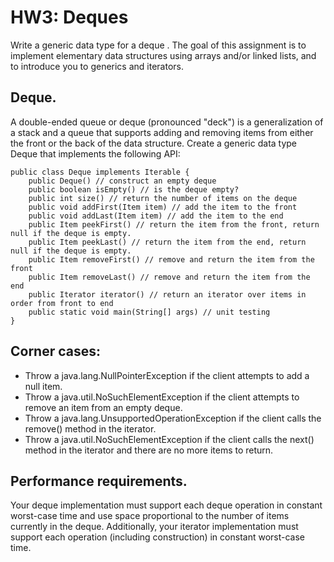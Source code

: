 # HW3: Deques

Write a generic data type for a deque . The goal of this assignment is to implement elementary data structures using arrays and/or linked lists, and to introduce you to generics and iterators.

## Deque.
A double-ended queue or deque (pronounced "deck") is a generalization of a stack and a queue that supports adding and removing items from either the front or the back of the data structure. Create a generic data type Deque that implements the following API:

```
public class Deque implements Iterable {
    public Deque() // construct an empty deque
    public boolean isEmpty() // is the deque empty?
    public int size() // return the number of items on the deque
    public void addFirst(Item item) // add the item to the front
    public void addLast(Item item) // add the item to the end
    public Item peekFirst() // return the item from the front, return null if the deque is empty.
    public Item peekLast() // return the item from the end, return null if the deque is empty.
    public Item removeFirst() // remove and return the item from the front
    public Item removeLast() // remove and return the item from the end
    public Iterator iterator() // return an iterator over items in order from front to end
    public static void main(String[] args) // unit testing
}
```

## Corner cases: <br/>
* Throw a java.lang.NullPointerException if the client attempts to add a null item.
* Throw a java.util.NoSuchElementException if the client attempts to remove an item from an empty deque.
* Throw a java.lang.UnsupportedOperationException if the client calls the remove() method in the iterator.
* Throw a java.util.NoSuchElementException if the client calls the next() method in the iterator and there are no more items to return.

## Performance requirements.
Your deque implementation must support each deque operation in constant worst-case time and use space proportional to the number of items currently in the deque. Additionally, your iterator implementation must support each operation (including construction) in constant worst-case time.
